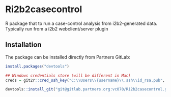 Ri2b2casecontrol
==================

R package that to run a case-control analysis from i2b2-generated data.  Typically run from a i2b2 webclient/server plugin


Installation
------------

The package can be installed directly from Partners GitLab:

``` r
install.packages("devtools")

## Windows credentials store (will be different in Mac)
creds = git2r::cred_ssh_key("C:\\Users\\{username}\\.ssh\\id_rsa.pub", "C:\\Users\\{username}\\.ssh\\id_rsa")

devtools::install_git("git@gitlab.partners.org:vc070/Ri2b2casecontrol.git", credentials = creds)

